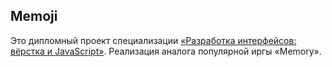 Memoji
------

Это дипломный проект специализации [«Разработка интерфейсов: вёрстка и JavaScript»](https://www.coursera.org/specializations/razrabotka-interfeysov). Реализация аналога популярной иргы «Memory».
